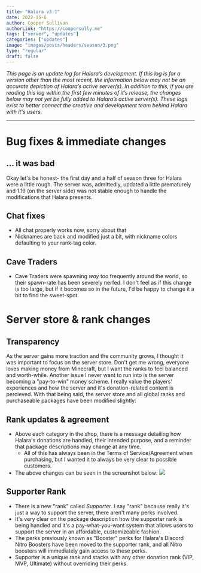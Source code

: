 ```yaml
---
title: "Halara v3.1"
date: 2022-15-6
author: Cooper Sullivan
authorLink: "https://coopersully.me"
tags: ["server", "updates"]
categories: ["updates"]
image: "images/posts/headers/season/3.png"
type: "regular"
draft: false
---
```


*This page is an update log for Halara’s development. If this log is for a version other than the most recent, the information below may not be an accurate depiction of Halara’s active server(s).
In addition to this, if you are reading this log within the first few minutes of it’s release, the changes below may not yet be fully added to Halara’s active server(s). These logs exist to better
connect the creative and development team behind Halara with it's users.*

***

# Bug fixes & immediate changes
## ... it was bad
Okay let's be honest- the first day and a half of season three for Halara were a little rough. The server
was, admittedly, updated a little prematurely and 1.19 (on the server side) was not stable enough to handle
the modifications that Halara presents.

## Chat fixes
* All chat properly works now, sorry about that
* Nicknames are back and modified just a bit, with nickname colors defaulting to your rank-tag color.

## Cave Traders
* Cave Traders were spawning *way* too frequently around the world, so their spawn-rate has been severely nerfed. I don't feel as if this change is too large, but if it becomes so in the future, I'd be happy to change it a bit to find the sweet-spot.

# Server store & rank changes
## Transparency
As the server gains more traction and the community grows, I thought it was important to focus on the server store. 
Don't get me wrong, everyone loves making money from Minecraft, but I want the ranks to feel balanced and worth-while. Another
issue I never want to run into is the server becoming a "pay-to-win" money scheme. I really value the players' experiences
and how the server and it's donation-related content is percieved. With that being said, the server store and all global ranks
and purchaseable packages have been modified slightly:

## Rank updates & agreement
* Above each category in the shop, there is a message detailing how Halara's donations are handled, their intended purpose, and a reminder that package descriptions may change at any time.
	* All of this has always been in the Terms of Service/Agreement when purchasing, but I wanted it to always be very clear to possible customers.
* The above changes can be seen in the screenshot below:
![](https://i.imgur.com/NU0Uxft.png)

## Supporter Rank
* There is a new "rank" called *Supporter*. I say "rank" because really it's just a way to support the server, there aren't many perks involved.
* It's very clear on the package description how the supporter rank is being handled and it's a pay-what-you-want system that allows users to support the server in an affordable, customizeable fashion.
* The perks previously known as "Booster" perks for Halara's Discord Nitro Boosters have been moved to the supporter rank, and all Nitro boosters will immediately gain access to these perks.
* Supporter is a unique rank and stacks with any other donation rank (VIP, MVP, Ultimate) without overriding their perks.
